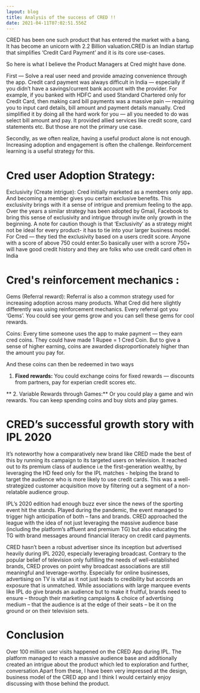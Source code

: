 ```yaml
---
layout: blog
title: Analysis of the success of CRED !!
date: 2021-04-11T07:02:51.556Z
---
```

CRED has been one such product that has entered the market with a bang. It has become an unicorn with 2.2 Billion valuation.CRED is an Indian startup that simplifies ‘Credit Card Payment’ and it is its core use-cases.

So here is what I believe the Product Managers at Cred might have done.

First — Solve a real user need and provide amazing convenience through the app. Credit card payment was always difficult in India — especially if you didn’t have a savings/current bank account with the provider. For example, if you banked with HDFC and used Standard Chartered only for Credit Card, then making card bill payments was a massive pain — requiring you to input card details, bill amount and payment details manually. Cred simplified it by doing all the hard work for you — all you needed to do was select bill amount and pay. It provided allied services like credit score, card statements etc. But those are not the primary use case.

Secondly, as we often realize, having a useful product alone is not enough. Increasing adoption and engagement is often the challenge. Reinforcement learning is a useful strategy for this.

# Cred user Adoption Strategy:

Exclusivity (Create intrigue): Cred initially marketed as a members only app. And becoming a member gives you certain exclusive benefits. This exclusivity brings with it a sense of intrigue and premium feeling to the app. Over the years a similar strategy has been adopted by Gmail, Facebook to bring this sense of exclusivity and intrigue through invite only growth in the beginning. A note for caution though is that ‘Exclusivity’ as a strategy might not be ideal for every product- it has to tie into your larger business model. For Cred — they tied the exclusivity based on a users credit score. Anyone with a score of above 750 could enter.So basically user with a scrore 750+ will have good credit history and they are folks who use credit card often in India

# Cred's reinforcement mechanics : 

Gems (Referral reward): Referral is also a common strategy used for increasing adoption across many products. What Cred did here slightly differently was using reinforcement mechanics. Every referral got you ‘Gems’. You could see your gems grow and you can sell these gems for cool rewards.

Coins: Every time someone uses the app to make payment — they earn cred coins. They could have made 1 Rupee = 1 Cred Coin. But to give a sense of higher earning, coins are awarded disproportionately higher than the amount you pay for.

And these coins can then be redeemed in two ways

1. **Fixed rewards:** You could exchange coins for fixed rewards — discounts from partners, pay for experian credit scores etc.

 **  2. Variable Rewards through Games:** Or you could play a game and win rewards. You can    keep spending coins and buy slots and play games.



# CRED’s successful growth story with IPL 2020

It’s noteworthy how a comparatively new brand like CRED made the best of this by running its campaign to its targeted users on television. It reached out to its premium class of audience i.e the first-generation wealthy, by leveraging the HD feed only for the IPL matches - helping the brand to target the audience who is more likely to use credit cards. This was a well-strategized customer acquisition move by filtering out a segment of a non-relatable audience group.

IPL’s 2020 edition had enough buzz ever since the news of the sporting event hit the stands. Played during the pandemic, the event managed to trigger high anticipation of both – fans and brands. CRED approached the league with the idea of not just leveraging the massive audience base (including the platform’s affluent and premium TG) but also educating the TG with brand messages around financial literacy on credit card payments.

CRED hasn’t been a robust advertiser since its inception but advertised heavily during IPL 2020, especially leveraging broadcast. Contrary to the popular belief of television only fulfilling the needs of well-established brands, CRED proves on point why broadcast associations are still meaningful and leverage-worthy. Especially for online businesses, advertising on TV is vital as it not just leads to credibility but accords an exposure that is unmatched. While associations with large marquee events like IPL do give brands an audience but to make it fruitful, brands need to ensure – through their marketing campaigns & choice of advertising medium – that the audience is at the edge of their seats – be it on the ground or on their television sets.

# Conclusion

Over 100 million user visits happened on the CRED App during IPL. The platform managed to reach a massive audience base and additionally created an intrigue about the product which led to exploration and further, conversation.Apart from these, I have been very impressed at the design, business model of the CRED app and I think I would certainly enjoy discussing with those behind the product.